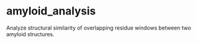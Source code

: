 # amyloid_analysis
Analyze structural similarity of overlapping residue windows between two amyloid structures.
